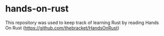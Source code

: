 ﻿# hands-on-rust
 
 This repository was used to keep track of learning Rust by reading Hands On Rust (https://github.com/thebracket/HandsOnRust)
